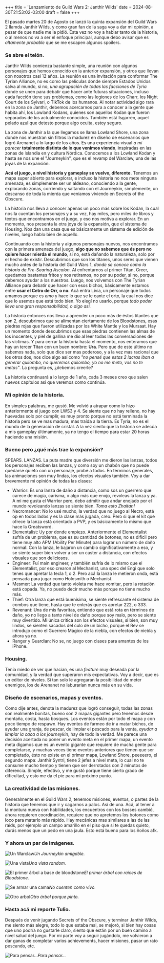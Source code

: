 +++
title = 'Lanzamiento de Guild Wars 2: Janthir Wilds'
date = 2024-08-30T21:53:02-03:00
draft = false
+++

El pasado martes 20 de Agosto se lanzó la quinta expansión del Guild Wars 2 llamda Janthir Wilds, y como gran fan de la saga voy a dar mi opinión, a pesar de que nadie me la pidió. Ésta vez no voy a hablar tanto de la historia, o al menos no va a ser el enfoque principal, aunque debo avisar que es *altamente probable* que se me escapen algunos spoilers.

### Se abre el telón.

Janthir Wilds comienza bastante simple, una reunión con algunos personajes que hemos conocido en la anterior expansión, y otros que llevan con nosotros casi 12 años. La reunión es una invitación para conformar The Tyrian Alliance, no es como las películas donde siempre Estados Unidos salva al mundo, si no, *una agrupación de todas las facciones de Tyria* donde se unen para debatir que hacer ante futuras situaciones, incluso cada facción tiene sus problemas, como las legiones de los Charr, los Night Court de los Sylvari, o TikTok de los humanos. Al notar actividad algo rara en la zona de Janthir, debemos acercarnos para a conocer a la gente que habita ahí, los Lowland Kodans, quienes son aquellos Kodan que fueron separados de los actualmente conocidos. También está Isgarren, aquel pelado azul que detesto porque algo oculta, estoy seguro.

La zona de Janthir a la que llegamos se llama Lowland Shore, una zona donde nos muestran sin filtros la madurez en diseño de escenarios que logró Arenanet a lo largo de los años. Es una experiencia visual *a mi parecer* **totalmente distinta de lo que venimos viendo**, inspiradas en las zonas de Islandia en y cultura Nórdica. Conocemos a los Lowland Kodan y hasta se nos une el "Journeykin", que es el revamp del Warclaw, una de las joyas de la expansión.

**Acá el juego, a nivel historia y gameplay se vuelve, diferente.** Tenemos un mapa super abierto para explorar, e incluso la historia no nos mete ninguna amenaza, es simplemente ser un aldeano, conociendo a la gente, explorando zonas, corriendo y  saltando con el Journeykin, simplemente, un descanso de toda la mierda que veníamos viviendo en Secrets of the Obscure.

La historia nos lleva a conocer apenas un poco más sobre los Kodan, la cual nos la cuentan los personajes y a su vez, hay miles, pero miles de libros y textos que encontramos en el juego, y eso nos motiva a explorar. En un momento, nos presenta la otra joya de la expansión, que el sistema de Housing. Nos dan una casa que es básicamente un sistema de edición de niveles, luego hablo bien de aquello.

Continuando con la historia y algunos personajes nuevos, nos encontramos con la primera amenaza del juego, **algo que no sabemos que és pero no quiere hacer mierda el mundo**, si no, está dañando la naturaleza, solo por el hecho de existir. Descubrimos que son los titanes, unos seres que vienen mucho antes de la historia del Guild Wars 1, *donde se conoce como la historia de Pre-Searing Ascalon*. Al enfrentarnos al primer Titan, Greer, quedamos bastantes fritos y nos retiramos, no por su poder, si no, porque debemos ayudar a los nuestros. Luego, nos volvemos con The Tyrian Alliance para debatir que hacer con esos bichos, básicamente estamos entre **usar el Cetro de Orr, o no**. Acá entra Livia, un personaje que todos amamos porque es *emo* y hace lo que se le cante el orto, la cual nos dice que lo usemos que está todo bien. Yo elegí no usarlo, porque *todo poder lleva una gran responsabilidad, o algo así.*

La historia entonces nos lleva a aprender un poco más de éstos titantes que son 2, descubrimos que se alimentan ciertamente de los Bloodstones, esas piedras rojas que fueron utilizadas por los White Mantle y los Mursaat. Hay un momento donde descubrimos que esas piedras contienen las almas de los inocentes, y piel de gallina me dio al leer todas las conversaciones de las víctimas. Y para cerrar la historia hasta el momento, nos enteramos que hay un tercer Titan con un buen nombre: **Ura**. Pero que de este último no sabemos nada, solo que dice ser mas poderoso, y a la vez mas racional que los otros dos, nos dice algo así como *"no pensé que estas 2 lacras iban a generar quilombo, no queremos quilombo, yo no me meto, vos no te metas"*. La pregunta es, ¿debemos creerle?

La historia continuará a lo largo de 1 año, cada 3 meses creo que salen nuevos capítulos asi que veremos como continúa.

### Mi opinión de la historia.

En simples palabras, me gustó. Me volvió a atrapar como lo hizo anteriormente el juego con LWS3 y 4. Se siente que no hay relleno, no hay huevadas solo por cumplir, es muy pronto porque no está terminada la historia pero se ve mas madura, mas traída a la tierra. Es Tyria, no es el mundo de la generación de cristal. A la vez siento que la historia se adecúa a mis gameplay últimamente, ya no tengo el tiempo para estar 20 horas haciendo una misión.

### Bueno pero ¿qué más trae la expansión?

SPEARS. LANZAS. La puta madre que diversión me dieron las lanzas, todos los personajes reciben las lanzas, y como soy un chabón que no puede quedarse quieto con un personaje, probé a todos. En términos generales, las animaciones son muy lindas, los efectos visuales también. Voy a dar brevemente mi opinión de todas las clases:

- Warrior: Es una lanza de daño a distancia, como sos un guerrero que carece de magia, carisma, o algo más que enojo, revoleas la lanza y ya. A mi me gusta el Warrior pero, debo admitir que andar enojado por el mundo revoleando lanzas se siente bien. *Toma esto Zhaitan!*
- Necromancer: No lo usé mucho, la verdad que no juego al Necro, está op en todos lados y es la clase más jugada, creo. Pero si que el kit que ofrece la lanza está orientado a PVP, y es básicamente lo mismo que hace la Greatsword.
- Elementalist: Uy por donde empiezo. Anteriormente el Elementalist sufría de un problema, que es su cantidad de botones, no es difícil pero tiene muy alto APM (Ability Per Minute) para lograr un número de daño normal. Con la lanza, le bajaron un cambio significativamente a eso, y se siente super bien volver a ser un caster a distancia, con efectos visuales que son deliciosos.
- Engineer: Fuí main engineer, y también sufría de lo mismo que el Elementalist, por eso crearon al Mechanist, una spec del Engi que solo tenes que apretar la tecla 1, o 2. Pero acá la lanza le metieron onda, está pensada para jugar como Holosmith o Mechanist.
- Mesmer: La verdad que tanto violeta me hace vomitar, pero la rotación está copada. Ya, no puedo decir mucho más porque no tiene mucho más.
- Thief: Otra lanza que está buenísima, se siente refrescante el sistema de combos que tiene, hasta que te enterás que es apretar 222, o 333.
- Revenant: Una de mis favoritas, entiendo que está rota en términos de daño, yo no llego a tanto nivel de daño porque soy malo, pero se siente muy divertido. Mi única critica son los efectos visuales, si bien, son muy lindos, se sienten sacados del culo de un bicho, porque el Rev se introdujo como el Guerrero Mágico de la niebla, con efectos de niebla y ahora ya no.
- Ranger y Guardian: No se, no juego con clases para amantes de los iPhone.

### Housing.

Tenía miedo de ver que hacían, es una *feature* muy deseada por la comunidad, y la verdad que superaron mis expectativas. Voy a decir, que es un editor de niveles. Si tan solo le agregaran la posibilidad de meter enemigos, los de Arenanet no laburarían nunca más en su vida.

### Diseño de escenarios, mapas y eventos.

Como dije antes, denota la madurez que logró conseguir, todas las zonas son realmente bonitas, bueno son 2 mapas gigantes pero tenemos desde montaña, costa, hasta bosques. Los eventos están por todo el mapa y con poco tiempo de respawn. Hay eventos de farmeo de ir a matar bichos, de ayudar una granja, de pescar, de limpiar el pescado para la venta, *ayudar a limpiar la caca a los journeykin*, hay de todo la verdad. Me parece una decisión acertada no poner un evento meta en el primer mapa, un evento meta digamos que es un evento gigante que requiere de mucha gente para completarse, y muchas veces tiene eventos anteriores que tienen que ser completado, ésto no existe en el primer mapa, Lowland Shore, peeeeero, el segundo mapa: Janthir Syntri, tiene 2 jefes a nivel meta, lo cual no te consume mucho tiempo y tienen que ser derrotados con 2 minutos de diferencia. Simple, efectivo, y me gustó porque tiene cierto grado de dificultad, y esto me da el pie para mi próximo punto.

### La creatividad de las misiones.

Generalmente en el Guild Wars 2, tenemos misiones, eventos, o partes de la historia que tenemos que ir y cagarnos a palos. Así de una. Acá, al tener a la montura nueva con habilidades, los encuentros con los bosses cambió, ahora requieren coordinación, requiere que no apretemos los botones como loco para matarlo más rápido. Hay mecánicas mas similares a las de las raids, por ejemplo un campo amarillo en el piso que si te quedas quieto, durás menos que un pedo en una jaula. Esto está bueno para los ñoños afk.

### Y ahora un par de imágenes.

![Un Warclaw](https://i.postimg.cc/R04vmFmh/Gw2-64-y-R49-PMXp3i.jpg)*Un Journeykin amigable.*

![Una vista](https://i.postimg.cc/g29YMsBv/Gw2-64-z-WSg3i-JNu-S.jpg)*Una vista random.*

![El primer árbol a base de bloodstone](https://i.postimg.cc/t41x6BnW/Gw2-64-S9-Jbso-Kx-Q3.jpg)*El primer árbol con raíces de Bloodstone.*

![Se armar una cama](https://i.postimg.cc/J40Dwpqv/Gw2-64-pghir8-SXmz.jpg)*No cuenten como vivo.*

![Otro arbol](https://i.postimg.cc/ZKNmy3K0/Gw2-64-BRFXt-PWHEP.jpg)*Otro árbol porque pinto.*

### Hasta acá mi reporte Tulio.

Después de venir jugando Secrets of the Obscure, y terminar Janthir Wilds, me siento más alegre, todo lo que estaba mal, se mejoró, si bien hay cosas que uno podría no gustarle claro, siento que están por un buen camino a nivel salud del juego. Por mi parte voy a seguir jugándolo, me volvieron a dar ganas de completar varios achievements, hacer misiones, pasar un rato pescando, etc.

![Para pensar…](https://i.postimg.cc/63h2KSFJ/Gw2-64-Yfj587owy-X.jpg)*Para pensar…*